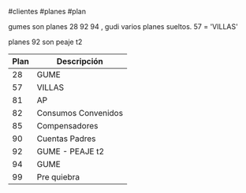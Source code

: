 #clientes #planes #plan 

gumes son planes 28 92 94 , 
gudi  varios planes sueltos.
57 = 'VILLAS'

planes 92 son peaje t2


| Plan | Descripción         |
| ---- | ------------------- |
| 28   | GUME                |
| 57   | VILLAS              |
| 81   | AP                  |
| 82   | Consumos Convenidos |
| 85   | Compensadores       |
| 90   | Cuentas Padres      |
| 92   | GUME - PEAJE t2     |
| 94   | GUME                |
| 99   | Pre quiebra         |
